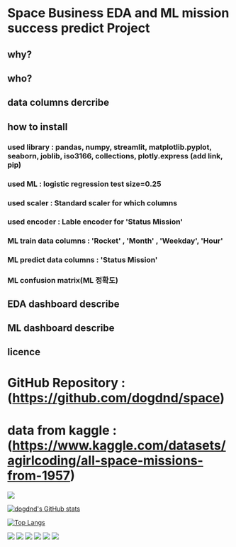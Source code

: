 


# Space Business EDA and ML mission success predict Project

## why?

## who?

## data columns dercribe

## how to install

### used library : pandas, numpy, streamlit, matplotlib.pyplot, seaborn,  joblib, iso3166, collections, plotly.express (add link, pip)

### used ML : logistic regression test size=0.25

### used scaler : Standard scaler for which columns

### used encoder : Lable encoder for 'Status Mission' 

### ML train data columns : 'Rocket' , 'Month' , 'Weekday', 'Hour'

### ML predict data columns : 'Status Mission'

### ML confusion matrix(ML 정확도)

## EDA dashboard describe

## ML dashboard describe

## licence

# GitHub Repository : (https://github.com/dogdnd/space)

# data from kaggle : (https://www.kaggle.com/datasets/agirlcoding/all-space-missions-from-1957)


<a href="https://hits.seeyoufarm.com"><img src="https://hits.seeyoufarm.com/api/count/incr/badge.svg?url=https%3A%2F%2Fgithub.com%2Fdogdnd&count_bg=%2379C83D&title_bg=%23555555&icon=ko-fi.svg&icon_color=%23FFFFFF&title=visit&edge_flat=false"/></a>


[![dogdnd's GitHub stats](https://github-readme-stats.vercel.app/api?username=dogdnd)](https://github.com/dogdnd/github-readme-stats)



[![Top Langs](https://github-readme-stats.vercel.app/api/top-langs/?username=dogdnd)](https://github.com/dogdnd/github-readme-stats)


<img src="https://img.shields.io/badge/python-3776AB?style=for-the-badge&logo=Python&logoColor=white">

<img src="https://img.shields.io/badge/streamlit-FF4B4B?style=for-the-badge&logo=streamlit&logoColor=white">

<img src="https://img.shields.io/badge/jupyter-F37626?style=for-the-badge&logo=jupyter&logoColor=white">

<img src="https://img.shields.io/badge/data_ai-000000?style=for-the-badge&logo=data.ai&logoColor=white">

<img src="https://img.shields.io/badge/tensorFlow-FF6F00?style=for-the-badge&logo=tensorflow&logoColor=white">

<img src="https://img.shields.io/badge/github-181717?style=for-the-badge&logo=github&logoColor=white">